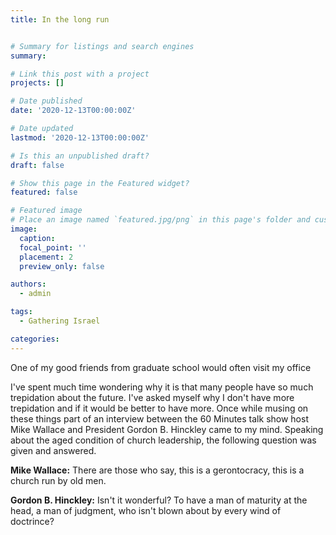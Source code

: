 ```yaml
---
title: In the long run


# Summary for listings and search engines
summary: 

# Link this post with a project
projects: []

# Date published
date: '2020-12-13T00:00:00Z'

# Date updated
lastmod: '2020-12-13T00:00:00Z'

# Is this an unpublished draft?
draft: false

# Show this page in the Featured widget?
featured: false

# Featured image
# Place an image named `featured.jpg/png` in this page's folder and customize its options here.
image:
  caption: 
  focal_point: ''
  placement: 2
  preview_only: false

authors:
  - admin

tags:
  - Gathering Israel

categories:
---
```


One of my good friends from graduate school would often visit my office 

I've spent much time wondering why it is that many people have so much trepidation about the future. I've asked myself why I don't have more trepidation and if it would be better to have more. Once while musing on these things part of an interview between the 60 Minutes talk show host Mike Wallace and President Gordon B. Hinckley came to my mind. Speaking about the aged condition of church leadership, the following question was given and answered.

**Mike Wallace:** There are those who say, this is a gerontocracy, this is a church run by old men.

**Gordon B. Hinckley:** Isn't it wonderful? To have a man of maturity at the head, a man of judgment, who isn't blown about by every wind of doctrince?

